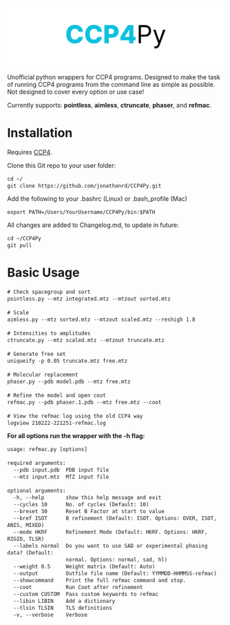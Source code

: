 <center><img src="CCP4Py.png" alt="CCP4Py Logo" width="800"/></center>

Unofficial python wrappers for CCP4 programs. Designed to make the task of running CCP4 programs from the command line as simple as possible. Not designed to cover every option or use case!

Currently supports: **pointless**, **aimless**, **ctruncate**, **phaser**, and **refmac**.

# Installation
Requires [CCP4](http://www.ccp4.ac.uk/download/).

Clone this Git repo to your user folder:
```
cd ~/
git clone https://github.com/jonathanrd/CCP4Py.git
```

Add the following to your .bashrc (Linux) or .bash_profile (Mac)
```
export PATH=/Users/YourUsername/CCP4Py/bin:$PATH
```
All changes are added to Changelog.md, to update in future:
```
cd ~/CCP4Py
git pull
```

# Basic Usage

```
# Check spacegroup and sort
pointless.py --mtz integrated.mtz --mtzout sorted.mtz

# Scale
aimless.py --mtz sorted.mtz --mtzout scaled.mtz --reshigh 1.8

# Intensities to amplitudes
ctruncate.py --mtz scaled.mtz --mtzout truncate.mtz

# Generate free set
uniqueify -p 0.05 truncate.mtz free.mtz

# Molecular replacement
phaser.py --pdb model.pdb --mtz free.mtz

# Refine the model and open coot
refmac.py --pdb phaser.1.pdb --mtz free.mtz --coot

# View the refmac log using the old CCP4 way
logview 210222-221251-refmac.log
```


**For all options run the wrapper with the -h flag:**
```
usage: refmac.py [options]

required arguments:
  --pdb input.pdb  PDB input file
  --mtz input.mtz  MTZ input file

optional arguments:
  -h, --help       show this help message and exit
  --cycles 10      No. of cycles (Default: 10)
  --breset 30      Reset B Factor at start to value
  --bref ISOT      B refinement (Default: ISOT. Options: OVER, ISOT, ANIS, MIXED)
  --mode HKRF      Refinement Mode (Default: HKRF. Options: HKRF, RIGID, TLSR)
  --labels normal  Do you want to use SAD or experimental phasing data? (Default:
                   normal. Options: normal, sad, hl)
  --weight 0.5     Weight matrix (Default: Auto)
  --output         Outfile file name (Default: YYMMDD-HHMMSS-refmac)
  --showcommand    Print the full refmac command and stop.
  --coot           Run Coot after refinement
  --custom CUSTOM  Pass custom keywords to refmac
  --libin LIBIN    Add a dictionary
  --tlsin TLSIN    TLS definitions
  -v, --verbose    Verbose
```
